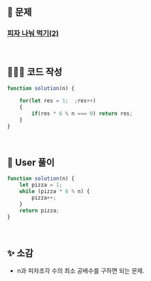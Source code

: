 ## 📄 문제 

### [피자 나눠 먹기(2)](https://school.programmers.co.kr/learn/courses/30/lessons/120815)

<br>

## 🧚🏻‍♀️ 코드 작성

```javascript
function solution(n) {
    
    for(let res = 1;  ;res++)
    {
        if(res * 6 % n === 0) return res;
    }
}
```

<br>

## 📝 User 풀이

```javascript
function solution(n) {
    let pizza = 1;
    while (pizza * 6 % n) {
        pizza++;
    }
    return pizza;
}

```

<br>

## ✨ 소감

+ n과 피자조각 수의 최소 공배수를 구하면 되는 문제.